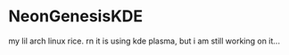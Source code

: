 # NeonGenesisKDE
my lil arch linux rice. rn it is using kde plasma, but i am still working on it...
